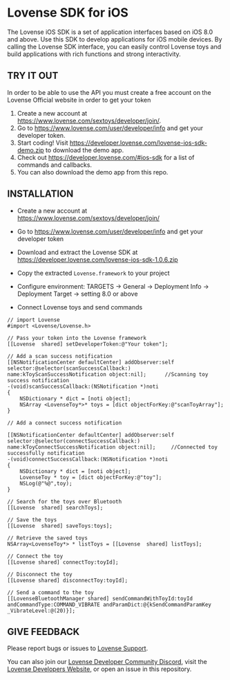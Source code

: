 Lovense SDK for iOS
========================

The Lovense iOS SDK is a set of application interfaces based on iOS 8.0 and above. Use this SDK to develop applications for iOS mobile devices. By calling the Lovense SDK interface, you can easily control Lovense toys and build applications with rich functions and strong interactivity.


TRY IT OUT
----------

In order to be able to use the API you must create a free account on the Lovense Official website in order to get your token
1. Create a new account at https://www.lovense.com/sextoys/developer/join/.
2. Go to https://www.lovense.com/user/developer/info and get your developer token.
3. Start coding! Visit https://developer.lovense.com/lovense-ios-sdk-demo.zip to download the demo app.
4. Check out https://developer.lovense.com/#ios-sdk for a list of commands and callbacks.
5. You can also download the demo app from this repo.


INSTALLATION
------------

- Create a new account at https://www.lovense.com/sextoys/developer/join/

- Go to https://www.lovense.com/user/developer/info and get your developer token

- Download and extract the Lovense SDK at https://developer.lovense.com/lovense-ios-sdk-1.0.6.zip

- Copy the extracted `Lovense.framework` to your project

- Configure environment: TARGETS -> General -> Deployment Info -> Deployment Target -> setting 8.0 or above

- Connect Lovense toys and send commands

```
// import Lovense
#import <Lovense/Lovense.h>

// Pass your token into the Lovense framework
[[Lovense  shared] setDeveloperToken:@"Your token"];

// Add a scan success notification
[[NSNotificationCenter defaultCenter] addObserver:self selector:@selector(scanSuccessCallback:)
name:kToyScanSuccessNotification object:nil];      //Scanning toy success notification
-(void)scanSuccessCallback:(NSNotification *)noti
{
    NSDictionary * dict = [noti object];
    NSArray <LovenseToy*>* toys = [dict objectForKey:@"scanToyArray"];
}

// Add a connect success notification

[[NSNotificationCenter defaultCenter] addObserver:self selector:@selector(connectSuccessCallback:)
name:kToyConnectSuccessNotification object:nil];     //Connected toy successfully notification
-(void)connectSuccessCallback:(NSNotification *)noti
{
    NSDictionary * dict = [noti object];
    LovenseToy * toy = [dict objectForKey:@"toy"];
    NSLog(@"%@",toy);
}

// Search for the toys over Bluetooth
[[Lovense  shared] searchToys];

// Save the toys
[[Lovense  shared] saveToys:toys];

// Retrieve the saved toys
NSArray<LovenseToy*> * listToys = [[Lovense  shared] listToys];

// Connect the toy
[[Lovense shared] connectToy:toyId];

// Disconnect the toy
[[Lovense shared] disconnectToy:toyId];

// Send a command to the toy
[[LovenseBluetoothManager shared] sendCommandWithToyId:toyId
andCommandType:COMMAND_VIBRATE andParamDict:@{kSendCommandParamKey
_VibrateLevel:@(20)}];
```











GIVE FEEDBACK
-------------
Please report bugs or issues to [Lovense Support](mailto:developer@mail.lovense.com).

You can also join our [Lovense Developer Community Discord](https://discord.gg/dW9f54BwqR), visit the [Lovense Developers Website](https://developer.lovense.com/#introduction), or open an issue in this repository.

